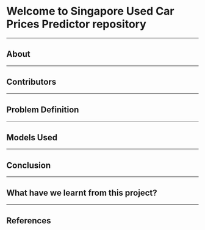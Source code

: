 # Welcome to Singapore Used Car Prices Predictor repository
--- 
## About
---
## Contributors
---
## Problem Definition
---
## Models Used
---
## Conclusion
---
## What have we learnt from this project?
---
## References 

